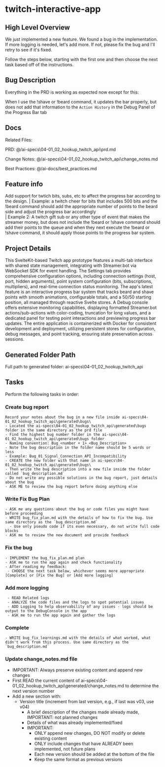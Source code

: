 # twitch-interactive-app

## High Level Overview
 We just implemented a new feature. We found a bug in the implementation. If more logging is needed, let's add more. If not, please fix the bug and I'll retry to see if it's fixed.

 Follow the steps below, starting with the first one and then choose the next task based off of the instructions.

## Bug Description

Everything in the PRD is working as expected now except for this: 

When I use the !shave or !beard command, it updates the bar properly, but does not add that information to the `Action History` in the Debug Panel of the Progress Bar tab

## Docs

Related Files: 

PRD: @/ai-specs\04-01_02_hookup_twitch_api\prd.md

Change Notes: @/ai-specs\04-01_02_hookup_twitch_api\change_notes.md

Best Practices: @/ai-docs/best_practices.md 

## Feature info

Add support for twtich bits, subs, etc to affect the progress bar according to the design.
| Example: a twitch cheer for bits that includes 500 bits and the !beard command should add the appropriate number of points to the beard side and adjust the progress bar accordingly   
| Example 2: A twitch gift sub or any other type of event that makes the streamer money, but does not include the !beard or !shave command should add their points to the queue and when 
 they next execute the !beard or !shave command, it should apply those points to the progress bar system.

 
## Project Details

This SvelteKit-based Twitch app prototype features a multi-tab interface with shared state management, integrating with Streamer.bot via WebSocket SDK for event handling. The Settings tab provides comprehensive configuration options, including connection settings (host, port, hidden arguments), point system configuration (bits, subscriptions, multipliers), and real-time connection status monitoring. The app's latest feature is an interactive progress bar system that tracks beard and shave points with smooth animations, configurable totals, and a 50/50 starting position, all managed through reactive Svelte stores. A Debug console offers extensive monitoring capabilities, displaying formatted Streamer.bot actions/sub-actions with color-coding, truncation for long values, and a dedicated panel for testing point interactions and previewing progress bar updates. The entire application is containerized with Docker for consistent development and deployment, utilizing persistent stores for configuration, debug messages, and point tracking, ensuring state preservation across sessions. 

## Generated Folder Path

Full path to generated folder: ai-specs\04-01_02_hookup_twitch_api

## Tasks
Perform the following tasks in order:

### Create bug report
```
Record your notes about the bug in a new file inside ai-specs\04-01_02_hookup_twitch_api\generated\bugs\ 
- Located the ai-specs\04-01_02_hookup_twitch_api\generated\bugs folder in the same directory as the prd file
- Find the highest bug number folder in the ai-specs\04-01_02_hookup_twitch_api\generated\bugs folder
- Naming convention: Bug_<number + 1>_<Bug_Description>
- Note the bug description in the folder name should be 5 words or less
- Example: Bug_01_Signal_Connection_API_Incompatibility
- CREATE the new folder with that name in ai-specs\04-01_02_hookup_twitch_api\generated\bugs\
- Then write the bug description into a new file inside the folder called `bug_description.md`
- Do not write any possible solutions in the bug report, just details about the bug
- ASK ME to review the bug report before doing anything else
```

### Write Fix Bug Plan
```
- ASK me any questions about the bug or code files you might have before proceeding
- WRITE bug_fix_plan.md with the details of how to fix the bug. Use same directory as the `bug_description.md`
  - Use only pseudo code if its even necessary, do not write full code blocks
- ASK me to review the new document and provide feedback
```

### Fix the bug
```
- IMPLEMENT the bug_fix_plan.md plan
- ASK me to run the app again and check functionality
- After reading my feedback: 
 - CHOOSE the next task below, whichever seems more appropriate [Complete] or [Fix the Bug] or [Add more logging]
```

### Add more logging
```
 - READ Related logs
 - ANALYZE the code files and the logs to spot potential issues
 - ADD Logging to help observability of any issues - logs should be output to the DebugConsole in the app
 - ASK me to run the app again and gather the logs 
 ```

 ### Complete
 ```
 - WRITE bug_fix_learnings.md with the details of what worked, what didn't work from this process. Use same directory as the `bug_description.md`
 ```

 ### Update change_notes.md file
- IMPORTANT: Always preserve existing content and append new changes
- First READ the current content of ai-specs\04-01_02_hookup_twitch_api\generated/change_notes.md to determine the next version number
- Add a new section with:
  - Version title (increment from last version, e.g., if last was v03, use v04)
    - A brief description of the changes made already made, IMPORTANT: not planned changes
    - Details of what was already implemented/fixed
    - IMPORTANT:
      - ONLY append new changes, DO NOT modify or delete existing content
      - ONLY include changes that have ALREADY been implemented, not future plans
      - Each new version should be added at the bottom of the file
      - Keep the same format as previous versions
